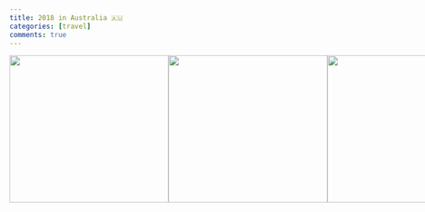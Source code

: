 ```yaml
---
title: 2018 in Australia 🇦🇺
categories: [travel]
comments: true
---
```

<div style="display: flex;">
  <div>
<img src="https://jieun-yyang.github.io/assets/img/perth1.JPG" style="width: 280px; height: 260px;"><br>
  </div>
  <div>
<img src="https://jieun-yyang.github.io/assets/img/perth2.jpg" style="width: 280px; height: 260px;"><br>
  </div>
  <div>
<img src="https://jieun-yyang.github.io/assets/img/perth3.jpg" style="width: 280px; height: 260px;"><br>
  </div>
    <div>
<img src="https://jieun-yyang.github.io/assets/img/perth4.jpg" style="width: 280px; height: 260px;"><br>
  </div>
      <div>
<img src="https://jieun-yyang.github.io/assets/img/perth5.JPG" style="width: 280px; height: 260px;"><br>
  </div>
        <div>
<img src="https://jieun-yyang.github.io/assets/img/perth6.jpg" style="width: 280px; height: 260px;"><br>
  </div>
          <div>
<img src="https://jieun-yyang.github.io/assets/img/perth7.jpg" style="width: 280px; height: 260px;"><br>
  </div>
            <div>
<img src="https://jieun-yyang.github.io/assets/img/perth8.jpg" style="width: 280px; height: 260px;"><br>
  </div>
              <div>
<img src="https://jieun-yyang.github.io/assets/img/perth9.jpg" style="width: 280px; height: 260px;"><br>
  </div>
                <div>
<img src="https://jieun-yyang.github.io/assets/img/perth10.JPG" style="width: 280px; height: 260px;"><br>
  </div>
                  <div>
<img src="https://jieun-yyang.github.io/assets/img/perth11.jpg" style="width: 280px; height: 260px;"><br>
  </div>
                    <div>
<img src="https://jieun-yyang.github.io/assets/img/perth12.jpg" style="width: 280px; height: 260px;"><br>
</div>
  </div>

